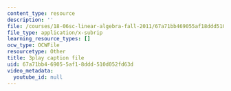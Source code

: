 ```yaml
---
content_type: resource
description: ''
file: /courses/18-06sc-linear-algebra-fall-2011/67a71bb469055af18ddd510d052fd63d_pz3zyUO2gpM.vtt
file_type: application/x-subrip
learning_resource_types: []
ocw_type: OCWFile
resourcetype: Other
title: 3play caption file
uid: 67a71bb4-6905-5af1-8ddd-510d052fd63d
video_metadata:
  youtube_id: null
---
```

